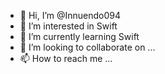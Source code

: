 - 👋 Hi, I’m @Innuendo094
- 👀 I’m interested in Swift
- 🌱 I’m currently learning Swift
- 💞️ I’m looking to collaborate on ...
- 📫 How to reach me ...

<!---
Innuendo094/Innuendo094 is a ✨ special ✨ repository because its `README.md` (this file) appears on your GitHub profile.
You can click the Preview link to take a look at your changes.
--->
